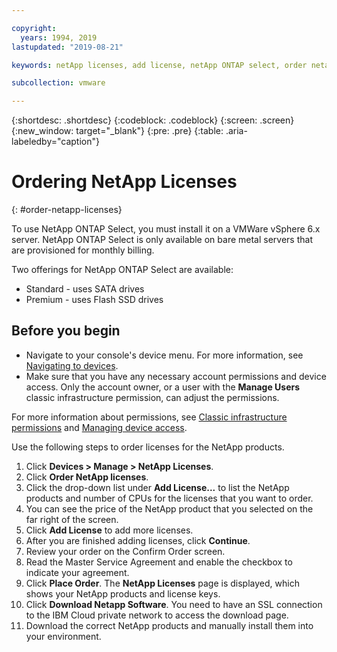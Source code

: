 ```yaml
---

copyright:
  years: 1994, 2019
lastupdated: "2019-08-21"

keywords: netApp licenses, add license, netApp ONTAP select, order netapp license

subcollection: vmware

---
```


{:shortdesc: .shortdesc}
{:codeblock: .codeblock}
{:screen: .screen}
{:new_window: target="_blank"}
{:pre: .pre}
{:table: .aria-labeledby="caption"}

# Ordering NetApp Licenses
{: #order-netapp-licenses}

To use NetApp ONTAP Select, you must install it on a VMWare vSphere 6.x server.
NetApp ONTAP Select is only available on bare metal servers that are provisioned for monthly billing.

 Two offerings for NetApp ONTAP Select are available:
* Standard - uses SATA drives
* Premium - uses Flash SSD drives

## Before you begin
* Navigate to your console's device menu. For more information, see [Navigating to devices](/docs/virtual-servers?topic=virtual-servers-navigating-devices).
* Make sure that you have any necessary account permissions and device access. Only the account owner, or a user with the **Manage Users** classic infrastructure permission, can adjust the permissions.

For more information about permissions, see [Classic infrastructure permissions](/docs/account?topic=account-infrapermission#infrapermission) and [Managing device access](/virtual-servers?topic=virtual-servers-managing-device-access).

Use the following steps to order licenses for the NetApp products.
1. Click **Devices > Manage > NetApp Licenses**.
2. Click **Order NetApp licenses**.
3. Click the drop-down list under **Add License...** to list the NetApp products and number of CPUs for the licenses that you want to order.
4. You can see the price of the NetApp product that you selected on the far right of the screen.
5. Click **Add License** to add more licenses.
6. After you are finished adding licenses, click **Continue**.
7. Review your order on the Confirm Order screen.
8. Read the Master Service Agreement and enable the checkbox to indicate your agreement.
9. Click **Place Order**. The **NetApp Licenses** page is displayed, which shows your NetApp products and license keys.
10. Click **Download Netapp Software**. You need to have an SSL connection to the IBM Cloud private network to access the download page.
11. Download the correct NetApp products and manually install them into your environment.
